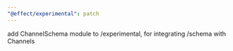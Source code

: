 ```yaml
---
"@effect/experimental": patch
---
```


add ChannelSchema module to /experimental, for integrating /schema with Channels
